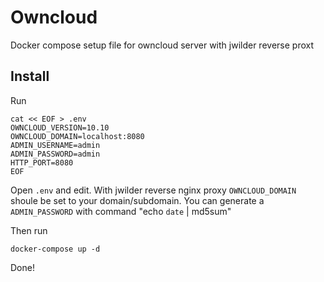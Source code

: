 # Owncloud
Docker compose setup file for owncloud server with jwilder reverse proxt


## Install

Run 

```shell
cat << EOF > .env
OWNCLOUD_VERSION=10.10
OWNCLOUD_DOMAIN=localhost:8080
ADMIN_USERNAME=admin
ADMIN_PASSWORD=admin
HTTP_PORT=8080
EOF
```

Open `.env` and edit. With jwilder reverse nginx proxy `OWNCLOUD_DOMAIN` shoule be set to your domain/subdomain.
You can generate a `ADMIN_PASSWORD` with command "echo `date` | md5sum" 

Then run

```shell
docker-compose up -d
```

Done!
